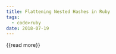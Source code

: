 ```yaml
---
title: Flattening Nested Hashes in Ruby
tags:
  - code>ruby
date: 2018-07-19
---
```




{{read more}}
